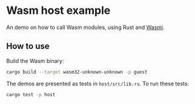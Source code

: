 # Wasm host example

An demo on how to call Wasm modules, using Rust and [Wasmi](https://github.com/paritytech/wasmi).

## How to use

Build the Wasm binary:

```bash
cargo build --target wasm32-unknown-unknown -p guest
```

The demos are presented as tests in `host/src/lib.rs`. To run these tests:

```bash
cargo test -p host
```
